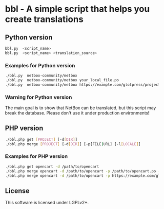 # bbl - A simple script that helps you create translations
## Python version
```bash
bbl.py  <script_name>
bbl.py  <script_name> <translation_source>
```
### Examples for Python version
```bash
./bbl.py  netbox-community/netbox
./bbl.py  netbox-community/netbox your_local_file.po
./bbl.py  netbox-community/netbox https://example.com/glotpress/projects/netbox/es-cl/default/
```
### Warning for Python version
The main goal is to show that NetBox can be translated, but this script may break the database. Please don't use it under production environments!
## PHP version
```bash
./bbl.php get [PROJECT] [-d[DIR]]
./bbl.php merge [PROJECT] [-d[DIR]] [-p[FILE|URL] [-l[LOCALE]]
```
### Examples for PHP version
```bash
./bbl.php get opencart -d /path/to/opencart
./bbl.php merge opencart -d /path/to/opencart -p /path/to/opencart.po -l es-cl
./bbl.php merge opencart -d /path/to/opencart -p https://example.com/glotpress/projects/opencart/es-cl/default/ -l es-cl
```
## License
This software is licensed under LGPLv2+.
